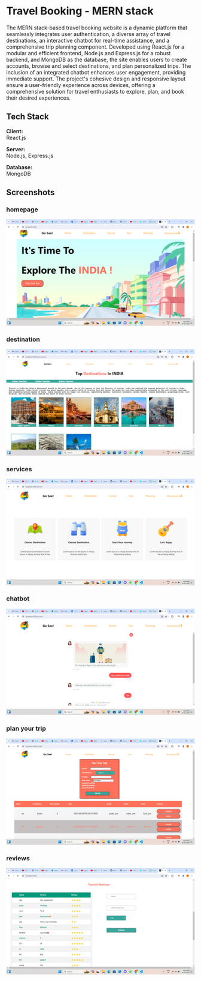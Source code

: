 
# Travel Booking - MERN stack

The MERN stack-based travel booking website is a dynamic platform that seamlessly integrates user authentication, a diverse array of travel destinations, an interactive chatbot for real-time assistance, and a comprehensive trip planning component. Developed using React.js for a modular and efficient frontend, Node.js and Express.js for a robust backend, and MongoDB as the database, the site enables users to create accounts, browse and select destinations, and plan personalized trips. The inclusion of an integrated chatbot enhances user engagement, providing immediate support. The project's cohesive design and responsive layout ensure a user-friendly experience across devices, offering a comprehensive solution for travel enthusiasts to explore, plan, and book their desired experiences.


## Tech Stack

**Client:** \
React.js


**Server:**\
Node.js, Express.js

**Database:**\
MongoDB


## Screenshots

### homepage
![Homepage](https://github.com/Parimala-Katasani/Travel-Booking/blob/master/screenshots/1home.png)

### destination
![Destination](https://github.com/Parimala-Katasani/Travel-Booking/blob/master/screenshots/2destination.png)

### services
![Services](https://github.com/Parimala-Katasani/Travel-Booking/blob/master/screenshots/3service.png)

### chatbot
![Chatbot](https://github.com/Parimala-Katasani/Travel-Booking/blob/master/screenshots/4chatbot.png)

### plan your trip
![Plan](https://github.com/Parimala-Katasani/Travel-Booking/blob/master/screenshots/5plan.png)

### reviews
![Reviews](https://github.com/Parimala-Katasani/Travel-Booking/blob/master/screenshots/6reviews.png)
